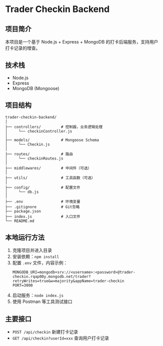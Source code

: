 # Trader Checkin Backend

## 项目简介
本项目是一个基于 Node.js + Express + MongoDB 的打卡后端服务，支持用户打卡记录的增查。

## 技术栈
- Node.js
- Express
- MongoDB (Mongoose)

## 项目结构
```
trader-checkin-backend/
│
├── controllers/         # 控制器，业务逻辑处理
│     └── checkinController.js
│
├── models/              # Mongoose Schema
│     └── Checkin.js
│
├── routes/              # 路由
│     └── checkinRoutes.js
│
├── middlewares/         # 中间件（可选）
│
├── utils/               # 工具函数（可选）
│
├── config/              # 配置文件
│     └── db.js
│
├── .env                 # 环境变量
├── .gitignore           # Git忽略
├── package.json
├── index.js             # 入口文件
└── README.md
```

## 本地运行方法
1. 克隆项目并进入目录
2. 安装依赖：`npm install`
3. 配置 `.env` 文件，内容示例：
   ```env
   MONGODB_URI=mongodb+srv://<username>:<password>@trader-checkin.rqap00y.mongodb.net/trader?retryWrites=true&w=majority&appName=trader-checkin
   PORT=3000
   ```
4. 启动服务：`node index.js`
5. 使用 Postman 等工具测试接口

## 主要接口
- `POST /api/checkin` 新建打卡记录
- `GET /api/checkin?userId=xxx` 查询用户打卡记录
